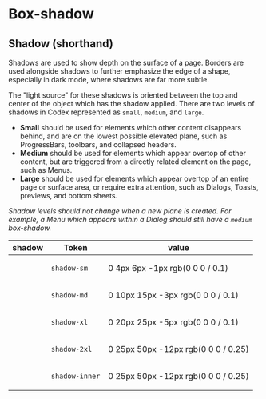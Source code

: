 
# Box-shadow

## Shadow (shorthand)

Shadows are used to show depth on the surface of a page. Borders are used alongside shadows to further emphasize the edge of a shape, especially in dark mode, where shadows are far more subtle.

The "light source" for these shadows is oriented between the top and center of the object which has the shadow applied. There are two levels of shadows in Codex represented as `small`, `medium`, and `large`.

- **Small** should be used for elements which other content disappears behind, and are on the lowest possible elevated plane, such as ProgressBars, toolbars, and collapsed headers.
- **Medium** should be used for elements which appear overtop of other content, but are triggered from a directly related element on the page, such as Menus.
- **Large** should be used for elements which appear overtop of an entire page or surface area, or require extra attention, such as Dialogs, Toasts, previews, and bottom sheets.

*Shadow levels should not change when a new plane is created. For example, a Menu which appears within a Dialog should still have a `medium` box-shadow.*


| shadow                                                               | Token          | value     |
| -------------------------------------------------------------------- | -------------- | ---------------- |
| <div class="example" style="box-shadow: var(--shadow-sm);"></div>    | `shadow-sm`    | 0 4px 6px -1px rgb(0 0 0 / 0.1)     |
| <div class="example" style="box-shadow: var(--shadow-md);"></div>    | `shadow-md`    | 0 10px 15px -3px rgb(0 0 0 / 0.1)   |
| <div class="example" style="box-shadow: var(--shadow-xl);"></div>    | `shadow-xl`    | 0 20px 25px -5px rgb(0 0 0 / 0.1)   |
| <div class="example" style="box-shadow: var(--shadow-2xl);"></div>   | `shadow-2xl`   | 0 25px 50px -12px rgb(0 0 0 / 0.25) |
| <div class="example" style="box-shadow: var(--shadow-inner);"></div> | `shadow-inner` | 0 25px 50px -12px rgb(0 0 0 / 0.25) |


<style>

    @import url(_variables.css);
        .example {
            width: 3rem;
            height: 3rem;
            border-radius: 0.25rem;
            background-color: none;
        }

        .border {
                border: var(--border-width-2) solid var(--border-color-base);
                box-shadow: none;
            }

</style>